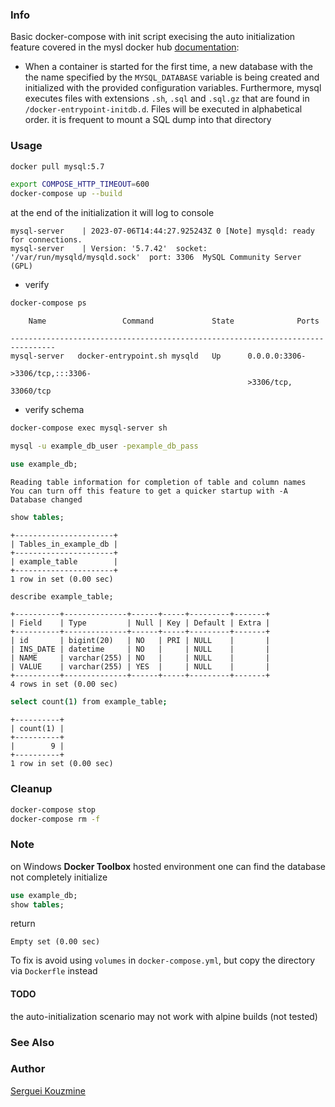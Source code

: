 ﻿### Info

Basic docker-compose with  init script execising the auto initialization feature covered
in the mysl docker hub [documentation](https://hub.docker.com/_/mysql):

 * When a container is started for the first time, a new database with the the name specified by the `MYSQL_DATABASE` variable is being created and  initialized with the provided configuration variables.  Furthermore, mysql executes files with extensions `.sh`, `.sql` and `.sql.gz` that are found in `/docker-entrypoint-initdb.d`. Files will be executed in alphabetical order. it is frequent to mount a SQL dump into that directory


### Usage
```sh
docker pull mysql:5.7
```
```sh
export COMPOSE_HTTP_TIMEOUT=600
docker-compose up --build
```

at the end of the initialization it will log to console
```text
mysql-server    | 2023-07-06T14:44:27.925243Z 0 [Note] mysqld: ready for connections.
mysql-server    | Version: '5.7.42'  socket: '/var/run/mysqld/mysqld.sock'  port: 3306  MySQL Community Server (GPL)

```
 * verify
```sh
docker-compose ps
```
```text
    Name                 Command             State              Ports

--------------------------------------------------------------------------------
mysql-server   docker-entrypoint.sh mysqld   Up      0.0.0.0:3306-
                                                     >3306/tcp,:::3306-
                                                     >3306/tcp, 33060/tcp
```
* verify schema

```sh
docker-compose exec mysql-server sh
```

```sh
mysql -u example_db_user -pexample_db_pass
```
```sql
use example_db;
```
```text
Reading table information for completion of table and column names
You can turn off this feature to get a quicker startup with -A
Database changed
```
```sql
show tables;
```
```text
+----------------------+
| Tables_in_example_db |
+----------------------+
| example_table        |
+----------------------+
1 row in set (0.00 sec)
```
```sql
describe example_table;
```
```text
+----------+--------------+------+-----+---------+-------+
| Field    | Type         | Null | Key | Default | Extra |
+----------+--------------+------+-----+---------+-------+
| id       | bigint(20)   | NO   | PRI | NULL    |       |
| INS_DATE | datetime     | NO   |     | NULL    |       |
| NAME     | varchar(255) | NO   |     | NULL    |       |
| VALUE    | varchar(255) | YES  |     | NULL    |       |
+----------+--------------+------+-----+---------+-------+
4 rows in set (0.00 sec)
```
```sh
select count(1) from example_table;
```
```text
+----------+
| count(1) |
+----------+
|        9 |
+----------+
1 row in set (0.00 sec)
```
### Cleanup
```sh
docker-compose stop
docker-compose rm -f
```

### Note

on Windows __Docker Toolbox__ hosted environment one can find the database not completely initialize
```sql
use example_db;
show tables;
```
return
```text
Empty set (0.00 sec)
```
To fix is avoid using `volumes` in `docker-compose.yml`, but copy the directory via `Dockerfle` instead
#### TODO

the auto-initialization scenario may not work with alpine builds (not tested)

### See Also

### Author
[Serguei Kouzmine](kouzmine_serguei@yahoo.com)
